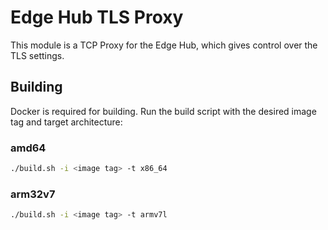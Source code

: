 # Edge Hub TLS Proxy

This module is a TCP Proxy for the Edge Hub, which gives control over the TLS settings.

## Building

Docker is required for building. Run the build script with the desired image tag and target architecture:

### amd64
```bash
./build.sh -i <image tag> -t x86_64
```

### arm32v7 
```bash
./build.sh -i <image tag> -t armv7l
```
